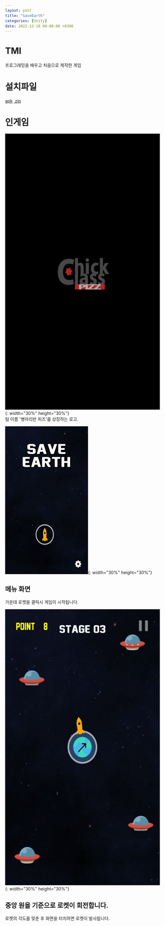 ```yaml
---
layout: post
title: "SaveEarth"
categories: [Unity]
date: 2022-12-10 00:00:00 +0300
---
```


# TMI
프로그래밍을 배우고 처음으로 제작한 게임

# 설치파일
<a href = "/assets/download/SaveEarth.apk"> apk</a>&nbsp;<a href = "/assets/download/SaveEarth.zip"> zip</a>

# 인게임

<!-- ![image](/assets/img/SaveEarth/Logo.jpg){: width="50%" height="50%" .left}<br> -->
![image](/assets/img/SaveEarth/Logo.jpg){: width="30%" height="30%"}<br>
팀 이름 '병아리반 피즈'를 상징하는 로고.<br>

![image](/assets/img/SaveEarth/MenuScene.jpg){: width="30%" height="30%"}<br>
## 메뉴 화면
가운데 로켓을 클릭시 게임이 시작됩니다.<br>

![image](/assets/img/SaveEarth/GameScene.jpg){: width="30%" height="30%"}<br>
## 중앙 원을 기준으로 로켓이 회전합니다.
로켓의 각도를 맞춘 후 화면을 터치하면 로켓이 발사됩니다.